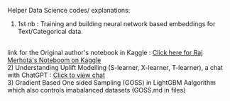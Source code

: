 
Helper Data Science codes/ explanations:

1) 1st nb : Training and building neural network based embeddings for Text/Categorical data.
<br>
link for the Original author's notebook in Kaggle : <a href='https://www.kaggle.com/code/rajmehra03/a-detailed-explanation-of-keras-embedding-layer'> Click here for Raj Merhota's Noteboom on Kaggle </a>

<br>
2) Understanding Uplift Modelling (S-learner, X-learner, T-learner), a chat with ChatGPT : <a href="https://chat.openai.com/share/29d5a9f3-4001-46d6-abab-16f4b9ba14cc"> Click to view chat </a>

<br>
3) Gradient Based One sided Sampling (GOSS) in LightGBM Aalgorithm which also controls imabalanced datasets (GOSS.md in files)
